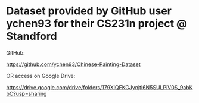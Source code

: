 # Dataset provided by GitHub user ychen93 for their CS231n project @ Standford   

GitHub:  

https://github.com/ychen93/Chinese-Painting-Dataset  

OR access on Google Drive:   

https://drive.google.com/drive/folders/179XlQFKGJynjtI6N5SULPiV0S_9abKbC?usp=sharing
